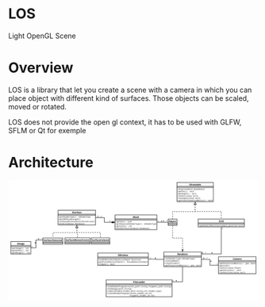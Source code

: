 # LOS
Light OpenGL Scene

# Overview
LOS is a library that let you create a scene with a camera in which you can place object
with different kind of surfaces.
Those objects can be scaled, moved or rotated.

LOS does not provide the open gl context, it has to be used with GLFW, SFLM or Qt for exemple

# Architecture
![Class diagram of LOS](doc/class-diagram.png)